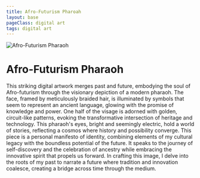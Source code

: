 ```yaml
---
title: Afro-Futurism Pharoah 
layout: base
pageClass: digital art
tags: digital art
---
```

<head>
    <meta charset="utf-8">
    <title>Afro-Futurism Pharaoh</title>
   
<body>
    <div class="container">
        <img src="/images/Afro-Futurism-Pharaoh copy.jpg" alt="Afro-Futurism Pharaoh" class="image">
        <div class="description">
            <h1>Afro-Futurism Pharaoh</h1>
            <p>This striking digital artwork merges past and future, embodying the soul of Afro-futurism through the visionary depiction of a modern pharaoh. The face, framed by meticulously braided hair, is illuminated by symbols that seem to represent an ancient language, glowing with the promise of knowledge and power. One half of the visage is adorned with golden, circuit-like patterns, evoking the transformative intersection of heritage and technology. This pharaoh's eyes, bright and seemingly electric, hold a world of stories, reflecting a cosmos where history and possibility converge. This piece is a personal manifesto of identity, combining elements of my cultural legacy with the boundless potential of the future. It speaks to the journey of self-discovery and the celebration of ancestry while embracing the innovative spirit that propels us forward. In crafting this image, I delve into the roots of my past to narrate a future where tradition and innovation coalesce, creating a bridge across time through the medium.</p>
        </div>
    </div>